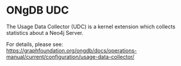 ONgDB UDC
=========

The Usage Data Collector (UDC) is a kernel extension which collects
statistics about a Neo4j Server.

For details, please see:
https://graphfoundation.org/ongdb/docs/operations-manual/current/configuration/usage-data-collector/
